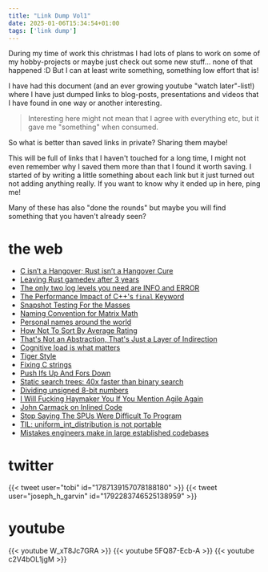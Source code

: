 ```yaml
---
title: "Link Dump Vol1"
date: 2025-01-06T15:34:54+01:00
tags: ['link dump']
---
```


During my time of work this christmas I had lots of plans to work on some of my hobby-projects or maybe just check out some new stuff... none of that happened :D But I can at least write something, something low effort that is!

I have had this document (and an ever growing youtube "watch later"-list!) where I have just dumped links to blog-posts, presentations and videos that I have found in one way or another interesting. 

> Interesting here might not mean that I agree with everything etc, but it gave me "something" when consumed. 

So what is better than saved links in private? Sharing them maybe!

This will be full of links that I haven't touched for a long time, I might not even remember why I saved them more than that I found it worth saving. I started of by writing a little something about each link but it just turned out not adding anything really. If you want to know why it ended up in here, ping me!

Many of these has also "done the rounds" but maybe you will find something that you haven't already seen?

# the web

* [C isn’t a Hangover; Rust isn’t a Hangover Cure](https://medium.com/@john_25313/c-isnt-a-hangover-rust-isn-t-a-hangover-cure-580c9b35b5ce)
* [Leaving Rust gamedev after 3 years](https://loglog.games/blog/leaving-rust-gamedev/)
* [The only two log levels you need are INFO and ERROR](https://ntietz.com/blog/the-only-two-log-levels-you-need-are-info-and-error/)
* [The Performance Impact of C++'s `final` Keyword](https://16bpp.net/blog/post/the-performance-impact-of-cpp-final-keyword/)
* [Snapshot Testing For the Masses](https://tigerbeetle.com/blog/2024-05-14-snapshot-testing-for-the-masses)
* [Naming Convention for Matrix Math](https://www.sebastiansylvan.com/post/matrix_naming_convention/)
* [Personal names around the world](https://www.w3.org/International/questions/qa-personal-names.en?changelang=en)
* [How Not To Sort By Average Rating](https://www.evanmiller.org/how-not-to-sort-by-average-rating.html)
* [That's Not an Abstraction, That's Just a Layer of Indirection](https://fhur.me/posts/2024/thats-not-an-abstraction)
* [Cognitive load is what matters](https://minds.md/zakirullin/cognitive)
* [Tiger Style](https://github.com/tigerbeetle/tigerbeetle/blob/main/docs/TIGER_STYLE.md)
* [Fixing C strings](https://thasso.xyz/2024/12/16/fixing-c-strings.html)
* [Push Ifs Up And Fors Down](https://matklad.github.io/2023/11/15/push-ifs-up-and-fors-down.html)
* [Static search trees: 40x faster than binary search](https://curiouscoding.nl/posts/static-search-tree/)
* [Dividing unsigned 8-bit numbers](http://0x80.pl/notesen/2024-12-21-uint8-division.html)
* [I Will Fucking Haymaker You If You Mention Agile Again](https://ludic.mataroa.blog/blog/i-will-fucking-haymaker-you-if-you-mention-agile-again/)
* [John Carmack on Inlined Code](http://number-none.com/blow/blog/programming/2014/09/26/carmack-on-inlined-code.html)
* [Stop Saying The SPUs Were Difficult To Program](https://maisonikkoku.com/2024/12/07/stop-saying-the-spus-were-difficult-to-program/)
* [TIL: uniform_int_distribution is not portable](https://old.reddit.com/r/cpp/comments/7i21sn/til_uniform_int_distribution_is_not_portable/)
* [Mistakes engineers make in large established codebases](https://www.seangoedecke.com/large-established-codebases/)


# twitter

{{< tweet user="tobi" id="1787139157078188180" >}}
{{< tweet user="joseph_h_garvin" id="1792283746525138959" >}}

# youtube

{{< youtube W_xT8Jc7GRA >}}
{{< youtube 5FQ87-Ecb-A >}}
{{< youtube c2V4bOL1jgM >}}
